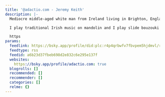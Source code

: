 ```yaml
---
title: '@adactio.com - Jeremy Keith'
description: |-
  Mediocre middle-aged white man from Ireland living in Brighton, England working with Clearleft.

  I play traditional Irish music on mandolin and I play slide bouzouki in the band Salter Cane.

  https
params:
  feedlink: https://bsky.app/profile/did:plc:r4p4qrbwfv7fbvpem5hjdmvl/rss
  feedtype: rss
  feedid: a6b23d37fbeb698d2e832c6e295e137f
  websites:
    https://bsky.app/profile/adactio.com: true
  blogrolls: []
  recommended: []
  recommender: []
  categories: []
  relme: {}
---
```

